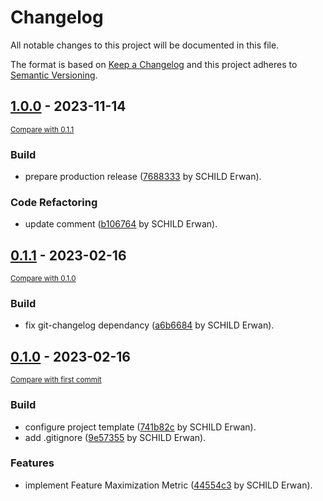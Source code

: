 # Changelog

All notable changes to this project will be documented in this file.

The format is based on [Keep a Changelog](http://keepachangelog.com/en/1.0.0/)
and this project adheres to [Semantic Versioning](http://semver.org/spec/v2.0.0.html).

<!-- insertion marker -->
## [1.0.0](https://github.com/cognitivefactory/features-maximization-metric/releases/tag/1.0.0) - 2023-11-14

<small>[Compare with 0.1.1](https://github.com/cognitivefactory/features-maximization-metric/compare/0.1.1...1.0.0)</small>

### Build
- prepare production release ([7688333](https://github.com/cognitivefactory/features-maximization-metric/commit/76883335c6aeb99639b5bb638e11140dbf0a7566) by SCHILD Erwan).

### Code Refactoring
- update comment ([b106764](https://github.com/cognitivefactory/features-maximization-metric/commit/b106764ef83b3ae1e24680dee91c275b23eb8ee4) by SCHILD Erwan).


## [0.1.1](https://github.com/cognitivefactory/features-maximization-metric/releases/tag/0.1.1) - 2023-02-16

<small>[Compare with 0.1.0](https://github.com/cognitivefactory/features-maximization-metric/compare/0.1.0...0.1.1)</small>

### Build
- fix git-changelog dependancy ([a6b6684](https://github.com/cognitivefactory/features-maximization-metric/commit/a6b66843e4de6d93a2c910e38b677881c86dab6b) by SCHILD Erwan).

## [0.1.0](https://github.com/cognitivefactory/features-maximization-metric/releases/tag/0.1.0) - 2023-02-16

<small>[Compare with first commit](https://github.com/cognitivefactory/features-maximization-metric/compare/0bfc7fe5356231f075af47c7a8113db8f32ba9f0...0.1.0)</small>

### Build
- configure project template ([741b82c](https://github.com/cognitivefactory/features-maximization-metric/commit/741b82cb58efef912982895d83fb483a6d7adc00) by SCHILD Erwan).
- add .gitignore ([9e57355](https://github.com/cognitivefactory/features-maximization-metric/commit/9e57355197c5278beb3155cc75b6ac6a65579360) by SCHILD Erwan).

### Features
- implement Feature Maximization Metric ([44554c3](https://github.com/cognitivefactory/features-maximization-metric/commit/44554c3ee6bb79193c91407e44d425769d01582a) by SCHILD Erwan).
